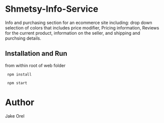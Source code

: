 # Shmetsy-Info-Service

Info and purchasing section for an ecommerce site including: drop down selection of colors that includes price modifier, Pricing information, Reviews for the current product, information on the seller, and shipping and purchsing details.

## Installation and Run

from within root of web folder

```
 npm install
````
```
 npm start
```

# Author 
Jake Orel

